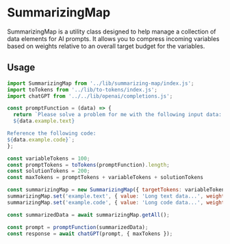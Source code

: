 # SummarizingMap

SummarizingMap is a utility class designed to help manage a collection of data elements for AI prompts. It allows you to compress incoming variables based on weights relative to an overall target budget for the variables.

## Usage

```javascript
import SummarizingMap from '../lib/summarizing-map/index.js';
import toTokens from '../lib/to-tokens/index.js';
import chatGPT from '../../lib/openai/completions.js';

const promptFunction = (data) => {
  return `Please solve a problem for me with the following input data:
  ${data.example.text}

Reference the following code:
${data.example.code}`;
};

const variableTokens = 100;
const promptTokens = toTokens(promptFunction).length;
const solutionTokens = 200;
const maxTokens = promptTokens + variableTokens + solutionTokens

const summarizingMap = new SummarizingMap({ targetTokens: variableTokens });
summarizingMap.set('example.text', { value: 'Long text data...', weight: 1, type: 'text' });
summarizingMap.set('example.code', { value: 'Long code data...', weight: 0.5, type: 'code' });

const summarizedData = await summarizingMap.getAll();

const prompt = promptFunction(summarizedData);
const response = await chatGPT(prompt, { maxTokens });
```
